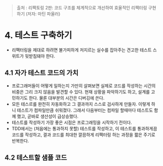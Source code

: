 > 출처 : 리팩토링 2판: 코드 구조를 체계적으로 개선하여 효율적인 리팩터링 구현하기 (저자: 마틴 파울러)

# 4. 테스트 구축하기
- 리팩터링을 제대로 하려면 불가피하게 저지르는 실수를 잡아주는 견고한 테스트 스위트가 뒷받침돼야 한다.

## 4.1 자가 테스트 코드의 가치
- 프로그래머들이 어떻게 일하는지 가만히 살펴보면 실제로 코드를 작성하는 시간의 비중은 그리 크지 않음을 발견할 수 있다.
현재 상황을 파악하기도 하고, 설계를 고민하기도 한다. 물론 대부분의 시간은 디버깅에 쓴다.
- 모든 테스르를 완전히 자동화하고 그 결과까지 스스로 검사하게 만들자. 이렇게 하니 테스트가 컴파일만큼 쉬워졌다.
그래서 다음부터는 컴파일 할때마다 테스트도 함께 했고, 곧바로 생산성이 급상승했다.
- 테스트를 작성하기 가장 좋은 시점은 프로그래밍을 시작하기 전이다. 
- TDD에서는 (처음에는 통과하지 못할) 테스트를 작성하고, 이 테스트를 통과하게끔 코드를 작성하고, 결과 코드를 최대한 깔끔하게 리팩터링 하는 과정을
짧은 주기로 반복한다.
  
## 4.2 테스트할 샘플 코드